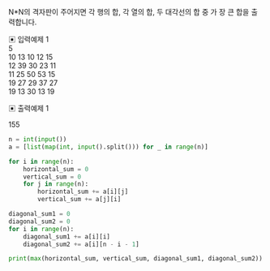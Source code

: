 N*N의 격자판이 주어지면 각 행의 합, 각 열의 합, 두 대각선의 합 중 가 장 큰 합을 출력합니다.

▣ 입력예제 1<br>
5<br>
10 13 10 12 15<br> 
12 39 30 23 11 <br>
11 25 50 53 15 <br>
19 27 29 37 27 <br>
19 13 30 13 19<br>

▣ 출력예제 1

 155
```python
n = int(input())
a = [list(map(int, input().split())) for _ in range(n)]

for i in range(n):
    horizontal_sum = 0
    vertical_sum = 0
    for j in range(n):
        horizontal_sum += a[i][j]
        vertical_sum += a[j][i]

diagonal_sum1 = 0
diagonal_sum2 = 0
for i in range(n):
    diagonal_sum1 += a[i][i]
    diagonal_sum2 += a[i][n - i - 1]

print(max(horizontal_sum, vertical_sum, diagonal_sum1, diagonal_sum2))

```